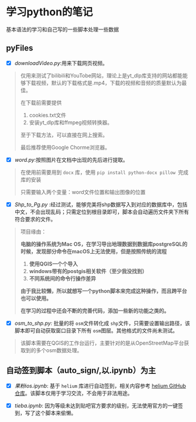 # 学习python的笔记

基本语法的学习和自己写的一些脚本处理一些数据
## pyFiles
- [X] *downloadVideo.py*:用来下载网页视频。

> 仅用来测试了bilibili和YouTobe网站，理论上是yt_dlp库支持的网站都能能够下载视频，默认的下载格式是.mp4，下载的视频和音频的质量默认为最佳。
>
> 在下载前需要提供
>
> 1. cookies.txt文件
> 2. 安装yt_dlp库和ffmpeg视频转换器。
>
> 至于下载方法，可以直接在网上搜索。
>
> 最后推荐使用Google Chorme浏览器。

- [X] *word.py*:按照图片在文档中出现的先后进行提取。

> 在使用前需要用到 `docx` 库，使用 `pip install python-docx pillow `完成库的安装
>
> 只需要输入两个变量：word文件位置和输出图像的位置

* [X] *Shp_to_Pg.py* :经过测试，能够完美将shp数据写入到对应的数据库中，包括中文，不会出现乱码；只需定位到根目录即可，脚本会自动遍历文件夹下所有符合要求的文件。

> 项目缘由：
>
> **电脑的操作系统为Mac OS，在学习导出地理数据到数据库postgreSQL的时候，发现部分命令在macOS上无法使用，但是按照传统的流程**
>
> 1. **使用QGIS一个个导入**
> 2. **windows带有的postgis相关软件（至少我没找到）**
> 3. **不同系统间的命令行操作差异**
>
> **由于我比较懒，所以就想写一个python脚本来完成这种操作，而且跨平台也可以使用。**
>
> **在学习的过程中还会不断的完善代码，添加一些新的功能之类的。**

* [X] *osm_to_shp.py:* 批量的将 `osm`文件转化成 `shp`文件，只需要设置输出路径，该脚本即可自动获取窗口目录下所有 `osm`图层。其他格式的文件尚未测试。

> 该脚本需要在QGIS的工作台运行，主要针对的是从OpenStreetMap平台获取到的多个osm数据处理。

## 自动签到脚本（auto_sign/,以.ipynb）为主
- [X] *果粉ios.ipynb*: 基于 `helium` 库进行自动签到，相关内容参考 [helium GitHub 仓库](https://github.com/mherrmann/helium)。该脚本仅用于学习交流，不会用于非法用途。

- [x] *tieba.ipynb*: 因为等级未达到贴吧官方要求的级别，无法使用官方的一键签到，写了这个脚本来偷懒。